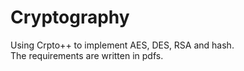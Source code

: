 ﻿# Cryptography
Using Crpto++ to implement AES, DES, RSA and hash.  
The requirements are written in pdfs.
